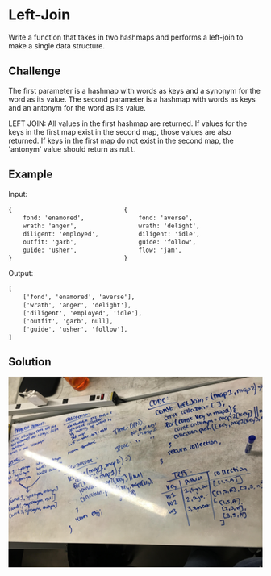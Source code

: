 # Left-Join

Write a function that takes in two hashmaps and performs a left-join to make a single data structure.

## Challenge

The first parameter is a hashmap with words as keys and a synonym for the word as its value. The second parameter is a hashmap with words as keys and an antonym for the word as its value.

LEFT JOIN: All values in the first hashmap are returned. If values for the keys in the first map exist in the second map, those values are also returned. If keys in the first map do not exist in the second map, the 'antonym' value should return as `null`.

## Example

Input:

    {                               {
        fond: 'enamored',               fond: 'averse',
        wrath: 'anger',                 wrath: 'delight',
        diligent: 'employed',           diligent: 'idle',
        outfit: 'garb',                 guide: 'follow',
        guide: 'usher',                 flow: 'jam',
    }                               }
    
Output:

    [
        ['fond', 'enamored', 'averse'],
        ['wrath', 'anger', 'delight'],
        ['diligent', 'employed', 'idle'],
        ['outfit', 'garb', null],
        ['guide', 'usher', 'follow'],
    ]

## Solution

![whiteboard solution](../../assets/left-join.jpg)
